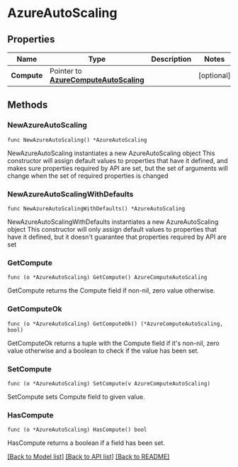 # AzureAutoScaling

## Properties

Name | Type | Description | Notes
------------ | ------------- | ------------- | -------------
**Compute** | Pointer to [**AzureComputeAutoScaling**](AzureComputeAutoScaling.md) |  | [optional] 

## Methods

### NewAzureAutoScaling

`func NewAzureAutoScaling() *AzureAutoScaling`

NewAzureAutoScaling instantiates a new AzureAutoScaling object
This constructor will assign default values to properties that have it defined,
and makes sure properties required by API are set, but the set of arguments
will change when the set of required properties is changed

### NewAzureAutoScalingWithDefaults

`func NewAzureAutoScalingWithDefaults() *AzureAutoScaling`

NewAzureAutoScalingWithDefaults instantiates a new AzureAutoScaling object
This constructor will only assign default values to properties that have it defined,
but it doesn't guarantee that properties required by API are set

### GetCompute

`func (o *AzureAutoScaling) GetCompute() AzureComputeAutoScaling`

GetCompute returns the Compute field if non-nil, zero value otherwise.

### GetComputeOk

`func (o *AzureAutoScaling) GetComputeOk() (*AzureComputeAutoScaling, bool)`

GetComputeOk returns a tuple with the Compute field if it's non-nil, zero value otherwise
and a boolean to check if the value has been set.

### SetCompute

`func (o *AzureAutoScaling) SetCompute(v AzureComputeAutoScaling)`

SetCompute sets Compute field to given value.

### HasCompute

`func (o *AzureAutoScaling) HasCompute() bool`

HasCompute returns a boolean if a field has been set.


[[Back to Model list]](../README.md#documentation-for-models) [[Back to API list]](../README.md#documentation-for-api-endpoints) [[Back to README]](../README.md)


